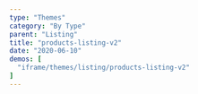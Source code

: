 ```yaml
---
type: "Themes"
category: "By Type"
parent: "Listing"
title: "products-listing-v2"
date: "2020-06-10"
demos: [
  "iframe/themes/listing/products-listing-v2"
]
---
```

